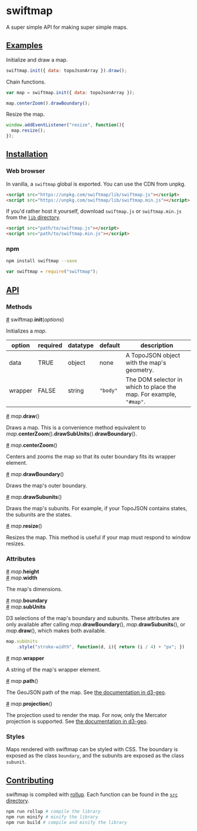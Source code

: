 # swiftmap
A super simple API for making super simple maps.

## <a name="examples" href="#example">Examples</a>

Initialize and draw a map.

```js
swiftmap.init({ data: topoJsonArray }).draw();
```

Chain functions.

```js
var map = swiftmap.init({ data: topoJsonArray });

map.centerZoom().drawBoundary();
```

Resize the map.

```js
window.addEventListener("resize", function(){
  map.resize();
});
```

## <a name="installation" href="#installation">Installation</a>

### Web browser
In vanilla, a `swiftmap` global is exported. You can use the CDN from unpkg.
```html
<script src="https://unpkg.com/swiftmap/lib/swiftmap.js"></script>
<script src="https://unpkg.com/swiftmap/lib/swiftmap.min.js"></script>
```
If you'd rather host it yourself, download `swiftmap.js` or `swiftmap.min.js` from the [`lib` directory](https://github.com/HarryStevens/swiftmap/tree/master/lib).
```html
<script src="path/to/swiftmap.js"></script>
<script src="path/to/swiftmap.min.js"></script>
```

### npm
```bash
npm install swiftmap --save
```
```js
var swiftmap = require("swiftmap");
```

## <a name="api" href="#api">API</a>

### Methods

<a name="init" href="#init">#</a> swiftmap.<b>init</b>(<i>options</i>)

Initializes a <i>map</i>.

| option  | required | datatype | default  | description                                                        | 
|---------|----------|----------|----------|--------------------------------------------------------------------|
| data    | TRUE     | object   | none     | A TopoJSON object with the map's geometry.                         | 
| wrapper | FALSE    | string   | `"body"` | The DOM selector in which to place the map. For example, `"#map"`. | 

<a name="draw" href="#draw">#</a> <i>map</i>.<b>draw</b>()

Draws a map. This is a convenience method equivalent to <i>map</i>.<b>centerZoom</b>().<b>drawSubUnits</b>().<b>drawBoundary</b>().

<a name="centerZoom" href="#centerZoom">#</a> <i>map</i>.<b>centerZoom</b>()

Centers and zooms the map so that its outer boundary fits its wrapper element.

<a name="drawBoundary" href="#drawBoundary">#</a> <i>map</i>.<b>drawBoundary</b>()

Draws the map's outer boundary.

<a name="drawSubunits" href="#drawSubunits">#</a> <i>map</i>.<b>drawSubunits</b>()

Draws the map's subunits. For example, if your TopoJSON contains states, the subunits are the states.

<a name="resize" href="#resize">#</a> <i>map</i>.<b>resize</b>()

Resizes the map. This method is useful if your map must respond to window resizes.

### Attributes

<a name="height" href="#height">#</a> <i>map</i>.<b>height</b><br />
<a name="width" href="#width">#</a> <i>map</i>.<b>width</b>

The map's dimensions.

<a name="boundary" href="#boundary">#</a> <i>map</i>.<b>boundary</b><br />
<a name="subUnits" href="#subUnits">#</a> <i>map</i>.<b>subUnits</b>

D3 selections of the map's boundary and subunits. These attributes are only available after calling <i>map</i>.<b>drawBoundary</b>(), <i>map</i>.<b>drawSubunits</b>(), or <i>map</i>.<b>draw</b>(), which makes both available.

```js
map.subUnits
    .style("stroke-width", function(d, i){ return (i / 4) + "px"; })
```

<a name="wrapper" href="#wrapper">#</a> <i>map</i>.<b>wrapper</b>

A string of the map's wrapper element.

<a name="path" href="#path">#</a> <i>map</i>.<b>path</b>()

The GeoJSON path of the map. See [the documentation in d3-geo](https://github.com/d3/d3-geo#_path).

<a name="projection" href="#projection">#</a> <i>map</i>.<b>projection</b>()

The projection used to render the map. For now, only the Mercator projection is supported. See [the documentation in d3-geo](https://github.com/d3/d3-geo#projections).

### Styles

Maps rendered with swiftmap can be styled with CSS. The boundary is exposed as the class `boundary`, and the subunits are exposed as the class `subunit`.

## <a name="contributing" href="#contributing">Contributing</a>

swiftmap is compiled with [rollup](https://github.com/rollup/rollup). Each function can be found in the [`src` directory](https://github.com/HarryStevens/swiftmap/tree/master/lib).

```bash
npm run rollup # compile the library
npm run minify # minify the library
npm run build # compile and minify the library
```